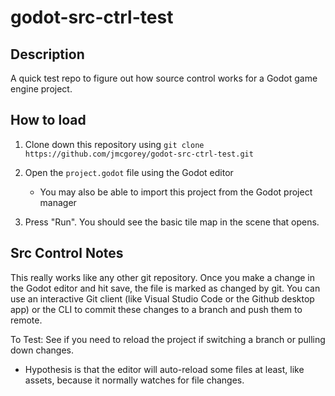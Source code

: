 # godot-src-ctrl-test

## Description

A quick test repo to figure out how source control works for a Godot game engine project.

## How to load

1. Clone down this repository using `git clone https://github.com/jmcgorey/godot-src-ctrl-test.git`

2. Open the `project.godot` file using the Godot editor

    - You may also be able to import this project from the Godot project manager

3. Press "Run". You should see the basic tile map in the scene that opens.

## Src Control Notes

This really works like any other git repository. Once you make a change in the Godot editor and hit save, the file is marked as changed by git. You can use an interactive Git client (like Visual Studio Code or the Github desktop app) or the CLI to commit these changes to a branch and push them to remote.

To Test: See if you need to reload the project if switching a branch or pulling down changes.

-   Hypothesis is that the editor will auto-reload some files at least, like assets, because it normally watches for file changes.
